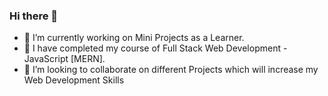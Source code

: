 ### Hi there 👋

- 🔭 I’m currently working on Mini Projects as a Learner.
- 🌱 I have completed my course of Full Stack Web Development - JavaScript [MERN].
- 👯 I’m looking to collaborate on different Projects which will increase my Web Development Skills
